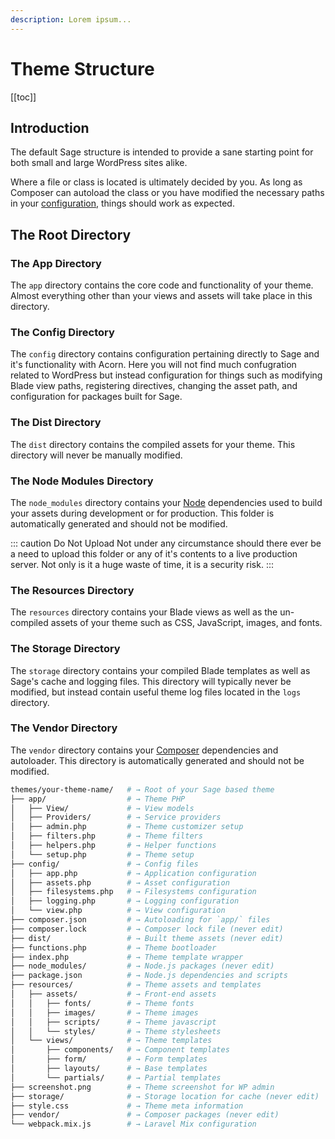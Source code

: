 ```yaml
---
description: Lorem ipsum...
---
```


# Theme Structure

[[toc]]

## Introduction

The default Sage structure is intended to provide a sane starting point for both small and large WordPress sites alike.

Where a file or class is located is ultimately decided by you. As long as Composer can autoload the class or you have modified the necessary paths in your [configuration](configuration.md), things should work as expected.

## The Root Directory

### The App Directory

The `app` directory contains the core code and functionality of your theme. Almost everything other than your views and assets will take place in this directory.

### The Config Directory

The `config` directory contains configuration pertaining directly to Sage and it's functionality with Acorn. Here you will not find much confugration related to WordPress but instead configuration for things such as modifying Blade view paths, registering directives, changing the asset path, and configuration for packages built for Sage.

### The Dist Directory

The `dist` directory contains the compiled assets for your theme. This directory will never be manually modified.

### The Node Modules Directory

The `node_modules` directory contains your [Node](#) dependencies used to build your assets during development or for production. This folder is automatically generated and should not be modified.

::: caution Do Not Upload
Not under any circumstance should there ever be a need to upload this folder or any of it's contents to a live production server. Not only is it a huge waste of time, it is a security risk.
:::

### The Resources Directory

The `resources` directory contains your Blade views as well as the un-compiled assets of your theme such as CSS, JavaScript, images, and fonts.

### The Storage Directory

The `storage` directory contains your compiled Blade templates as well as Sage's cache and logging files. This directory will typically never be modified, but instead contain useful theme log files located in the `logs` directory.

### The Vendor Directory

The `vendor` directory contains your [Composer](#) dependencies and autoloader. This directory is automatically generated and should not be modified.

```sh
themes/your-theme-name/   # → Root of your Sage based theme
├── app/                  # → Theme PHP
│   ├── View/             # → View models
│   ├── Providers/        # → Service providers
│   ├── admin.php         # → Theme customizer setup
│   ├── filters.php       # → Theme filters
│   ├── helpers.php       # → Helper functions
│   └── setup.php         # → Theme setup
├── config/               # → Config files
│   ├── app.php           # → Application configuration
│   ├── assets.php        # → Asset configuration
│   ├── filesystems.php   # → Filesystems configuration
│   ├── logging.php       # → Logging configuration
│   └── view.php          # → View configuration
├── composer.json         # → Autoloading for `app/` files
├── composer.lock         # → Composer lock file (never edit)
├── dist/                 # → Built theme assets (never edit)
├── functions.php         # → Theme bootloader
├── index.php             # → Theme template wrapper
├── node_modules/         # → Node.js packages (never edit)
├── package.json          # → Node.js dependencies and scripts
├── resources/            # → Theme assets and templates
│   ├── assets/           # → Front-end assets
│   │   ├── fonts/        # → Theme fonts
│   │   ├── images/       # → Theme images
│   │   ├── scripts/      # → Theme javascript
│   │   └── styles/       # → Theme stylesheets
│   └── views/            # → Theme templates
│       ├── components/   # → Component templates
│       ├── form/         # → Form templates
│       ├── layouts/      # → Base templates
│       └── partials/     # → Partial templates
├── screenshot.png        # → Theme screenshot for WP admin
├── storage/              # → Storage location for cache (never edit)
├── style.css             # → Theme meta information
├── vendor/               # → Composer packages (never edit)
└── webpack.mix.js        # → Laravel Mix configuration
```

